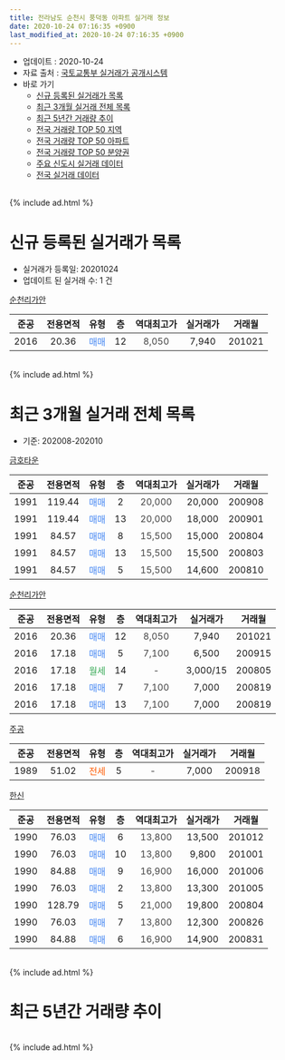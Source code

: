 ```yaml
---
title: 전라남도 순천시 풍덕동 아파트 실거래 정보
date: 2020-10-24 07:16:35 +0900
last_modified_at: 2020-10-24 07:16:35 +0900
---
```


* 업데이트 : 2020-10-24
* 자료 출처 : [국토교통부 실거래가 공개시스템](http://rt.molit.go.kr)
* 바로 가기
    * [신규 등록된 실거래가 목록](#신규-등록된-실거래가-목록)
    * [최근 3개월 실거래 전체 목록](#최근-3개월-실거래-전체-목록)
    * [최근 5년간 거래량 추이](#최근-5년간-거래량-추이)
    * [전국 거래량 TOP 50 지역](https://inasie.github.io/apt-trade-info/최근-3개월-전국에서-가장-거래가-많이-발생한-지역)
    * [전국 거래량 TOP 50 아파트](https://inasie.github.io/apt-trade-info/최근-3개월-전국에서-가장-거래가-많이-발생한-아파트)
    * [전국 거래량 TOP 50 분양권](https://inasie.github.io/apt-trade-info/최근-3개월-전국에서-가장-거래가-많이-발생한-분양권)
    * [주요 신도시 실거래 데이터](https://inasie.github.io/apt-trade-info/주요-신도시)
    * [전국 실거래 데이터](https://inasie.github.io/apt-trade-info/전국)
<br>
{% include ad.html %}
<br>

# 신규 등록된 실거래가 목록
* 실거래가 등록일: 20201024
* 업데이트 된 실거래 수: 1 건


[순천리가안](https://search.naver.com/search.naver?query=%EC%A0%84%EB%9D%BC%EB%82%A8%EB%8F%84+%EC%88%9C%EC%B2%9C%EC%8B%9C+%ED%92%8D%EB%8D%95%EB%8F%99+%EC%88%9C%EC%B2%9C%EB%A6%AC%EA%B0%80%EC%95%88)

|준공|전용면적|유형|층|역대최고가|실거래가|거래월|
|:---:|:---:|:---:|:---:|:---:|:---:|:---:|
|2016|20.36|<span style="color:#4285f3">매매</span>|12|<span style="color:#444444">8,050</span>|7,940|201021|


<br>
{% include ad.html %}
<br>

# 최근 3개월 실거래 전체 목록
* 기준: 202008-202010


[금호타운](https://search.naver.com/search.naver?query=%EC%A0%84%EB%9D%BC%EB%82%A8%EB%8F%84+%EC%88%9C%EC%B2%9C%EC%8B%9C+%ED%92%8D%EB%8D%95%EB%8F%99+%EA%B8%88%ED%98%B8%ED%83%80%EC%9A%B4)

|준공|전용면적|유형|층|역대최고가|실거래가|거래월|
|:---:|:---:|:---:|:---:|:---:|:---:|:---:|
|1991|119.44|<span style="color:#4285f3">매매</span>|2|<span style="color:#444444">20,000</span>|20,000|200908|
|1991|119.44|<span style="color:#4285f3">매매</span>|13|<span style="color:#444444">20,000</span>|18,000|200901|
|1991|84.57|<span style="color:#4285f3">매매</span>|8|<span style="color:#444444">15,500</span>|15,000|200804|
|1991|84.57|<span style="color:#4285f3">매매</span>|13|<span style="color:#444444">15,500</span>|15,500|200803|
|1991|84.57|<span style="color:#4285f3">매매</span>|5|<span style="color:#444444">15,500</span>|14,600|200810|

[순천리가안](https://search.naver.com/search.naver?query=%EC%A0%84%EB%9D%BC%EB%82%A8%EB%8F%84+%EC%88%9C%EC%B2%9C%EC%8B%9C+%ED%92%8D%EB%8D%95%EB%8F%99+%EC%88%9C%EC%B2%9C%EB%A6%AC%EA%B0%80%EC%95%88)

|준공|전용면적|유형|층|역대최고가|실거래가|거래월|
|:---:|:---:|:---:|:---:|:---:|:---:|:---:|
|2016|20.36|<span style="color:#4285f3">매매</span>|12|<span style="color:#444444">8,050</span>|7,940|201021|
|2016|17.18|<span style="color:#4285f3">매매</span>|5|<span style="color:#444444">7,100</span>|6,500|200915|
|2016|17.18|<span style="color:#34a853">월세</span>|14|<span style="color:#444444">-</span>|3,000/15|200805|
|2016|17.18|<span style="color:#4285f3">매매</span>|7|<span style="color:#444444">7,100</span>|7,000|200819|
|2016|17.18|<span style="color:#4285f3">매매</span>|13|<span style="color:#444444">7,100</span>|7,000|200819|

[주공](https://search.naver.com/search.naver?query=%EC%A0%84%EB%9D%BC%EB%82%A8%EB%8F%84+%EC%88%9C%EC%B2%9C%EC%8B%9C+%ED%92%8D%EB%8D%95%EB%8F%99+%EC%A3%BC%EA%B3%B5)

|준공|전용면적|유형|층|역대최고가|실거래가|거래월|
|:---:|:---:|:---:|:---:|:---:|:---:|:---:|
|1989|51.02|<span style="color:#ff5a00">전세</span>|5|<span style="color:#444444">-</span>|7,000|200918|

[한신](https://search.naver.com/search.naver?query=%EC%A0%84%EB%9D%BC%EB%82%A8%EB%8F%84+%EC%88%9C%EC%B2%9C%EC%8B%9C+%ED%92%8D%EB%8D%95%EB%8F%99+%ED%95%9C%EC%8B%A0)

|준공|전용면적|유형|층|역대최고가|실거래가|거래월|
|:---:|:---:|:---:|:---:|:---:|:---:|:---:|
|1990|76.03|<span style="color:#4285f3">매매</span>|6|<span style="color:#444444">13,800</span>|13,500|201012|
|1990|76.03|<span style="color:#4285f3">매매</span>|10|<span style="color:#444444">13,800</span>|9,800|201001|
|1990|84.88|<span style="color:#4285f3">매매</span>|9|<span style="color:#444444">16,900</span>|16,000|201006|
|1990|76.03|<span style="color:#4285f3">매매</span>|2|<span style="color:#444444">13,800</span>|13,300|201005|
|1990|128.79|<span style="color:#4285f3">매매</span>|5|<span style="color:#444444">21,000</span>|19,800|200804|
|1990|76.03|<span style="color:#4285f3">매매</span>|7|<span style="color:#444444">13,800</span>|12,300|200826|
|1990|84.88|<span style="color:#4285f3">매매</span>|6|<span style="color:#444444">16,900</span>|14,900|200831|


<br>
{% include ad.html %}
<br>

# 최근 5년간 거래량 추이


<div style="width:100%;">
    <canvas id="deal_progress" height="200"></canvas>
</div>

<script>
new Chart(document.getElementById("deal_progress"), {
    type: 'line',
    data: {
        labels: ['201510','201511','201512','201601','201602','201603','201604','201605','201606','201607','201608','201609','201610','201611','201612','201701','201702','201703','201704','201705','201706','201707','201708','201709','201710','201711','201712','201801','201802','201803','201804','201805','201806','201807','201808','201809','201810','201811','201812','201901','201902','201903','201904','201905','201906','201907','201908','201909','201910','201911','201912','202001','202002','202003','202004','202005','202006','202007','202008','202009','202010'],
        datasets: [{
            label: '매매',
            pointRadius: 1,
            data: [7, 6, 3, 4, 6, 12, 8, 15, 7, 12, 11, 6, 15, 8, 7, 6, 8, 9, 6, 5, 8, 6, 10, 6, 7, 5, 2, 16, 11, 2, 7, 6, 8, 3, 3, 12, 9, 3, 5, 4, 5, 12, 4, 4, 4, 9, 5, 9, 8, 4, 7, 6, 8, 4, 13, 8, 6, 6, 8, 3, 5],
            borderColor: "rgba(255, 201, 14, 1)",
            backgroundColor: "rgba(255, 201, 14, 0.5)",
            fill: false,
            lineTension: 0
        },{
            label: '전월세',
            pointRadius: 1,
            data: [2, 3, 3, 1, 3, 7, 6, 3, 0, 5, 2, 2, 0, 1, 2, 0, 1, 1, 1, 2, 3, 4, 2, 2, 4, 5, 3, 5, 3, 3, 1, 1, 6, 3, 3, 2, 4, 6, 3, 4, 2, 0, 2, 2, 0, 4, 2, 0, 1, 5, 5, 1, 4, 5, 3, 1, 3, 2, 1, 1, 0],
            borderColor: "rgba(0, 141, 185, 1)",
            backgroundColor: "rgba(0, 141, 185, 0.5)",
            fill: false,
            lineTension: 0
        }
        ]
    },
    options: {
        responsive: true,
        title: {
            display: false
        },
        tooltips: {
            mode: 'index',
            intersect: false
        },
        hover: {
            mode: 'nearest',
            intersect: true
        },
        scales: {
            xAxes: [{
                display: true,
                scaleLabel: {
                    display: true,
                    labelString: '년/월'
                }
            }],
            yAxes: [{
                display: true,
                ticks: {
                    suggestedMin: 0,
                },
                scaleLabel: {
                    display: true,
                    labelString: '실거래 수'
                }
            }]
        }
    }
});

</script>


<br>
{% include ad.html %}
<br>

